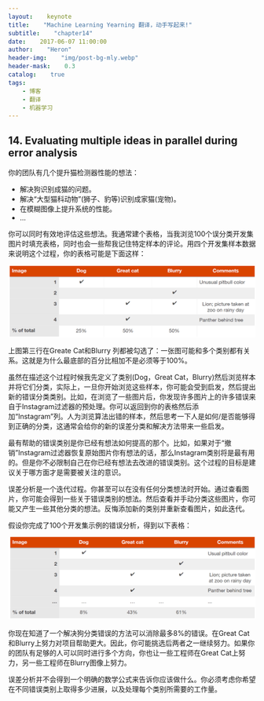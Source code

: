 ```yaml
---
layout:    keynote
title:    "Machine Learning Yearning 翻译，动手写起来!"
subtitle:    "chapter14"
date:    2017-06-07 11:00:00
author:    "Heron"
header-img:    "img/post-bg-mly.webp"
header-mask:    0.3
catalog:    true
tags:
    - 博客
    - 翻译
    - 机器学习
---
```

## 14. Evaluating multiple ideas in parallel during error analysis

你的团队有几个提升猫检测器性能的想法：

- 解决狗识别成猫的问题。
- 解决“大型猫科动物”(狮子、豹等)识别成家猫(宠物)。
- 在模糊图像上提升系统的性能。
- ...

你可以同时有效地评估这些想法。我通常建个表格，当我浏览100个误分类开发集图片时填充表格，同时也会一些帮我记住特定样本的评论。用四个开发集样本数据来说明这个过程，你的表格可能是下面这样：

![sheet1](/img/in-post/mly-14-spreadsheet1.png)

上图第三行在Greate Cat和Blurry 列都被勾选了：一张图可能和多个类别都有关系。这就是为什么最底部的百分比相加不是必须等于100%。

虽然在描述这个过程时候我先定义了类别(Dog，Great Cat，Blurry)然后浏览样本并将它们分类，实际上，一旦你开始浏览这些样本，你可能会受到启发，然后提出新的错误分类类别。比如，在浏览了一些图片后，你发现许多图片上的许多错误来自于Instagram过滤器的预处理。你可以返回到你的表格然后添加“Instagram”列。人为浏览算法出错的样本，然后思考一下人是如何/是否能够得到正确的分类，这通常会给你的新的误差分类和解决方法带来一些启发。

最有帮助的错误类别是你已经有想法如何提高的那个。比如，如果对于“撤销”Instagram过滤器恢复原始图片你有想法的话，那么Instagram类别将是最有用的。但是你不必限制自己在你已经有想法去改进的错误类别。这个过程的目标是建议关于哪方面才是需要被关注的意识。

误差分析是一个迭代过程。你甚至可以在没有任何分类想法时开始。通过查看图片，你可能会得到一些关于错误类别的想法。然后查看并手动分类这些图片，你可能又产生一些其他分类的想法。反悔添加新的类别并重新查看图片，如此迭代。

假设你完成了100个开发集示例的错误分析，得到以下表格：

![sheet2](/img/in-post/mly-14-sheet2.png)

你现在知道了一个解决狗分类错误的方法可以消除最多8%的错误。在Great Cat和Blurry上努力对项目帮助更大。因此，你可能挑选后两者之一继续努力。如果你的团队有足够的人可以同时进行多个方向，你也让一些工程师在Great Cat上努力，另一些工程师在Blurry图像上努力。

误差分析并不会得到一个明确的数学公式来告诉你应该做什么。你必须考虑你希望在不同错误类别上取得多少进展，以及处理每个类别所需要的工作量。